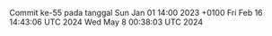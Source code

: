 Commit ke-55 pada tanggal Sun Jan 01 14:00 2023 +0100
Fri Feb 16 14:43:06 UTC 2024
Wed May  8 00:38:03 UTC 2024
